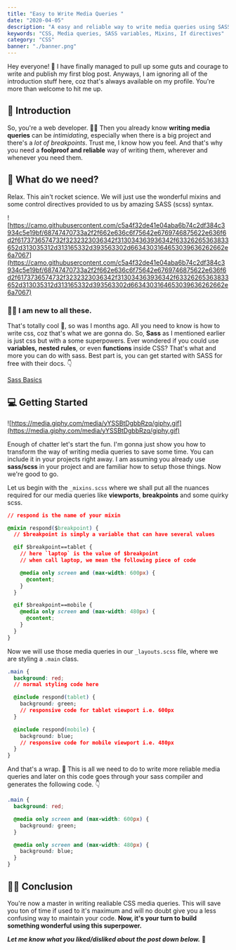 ```yaml
---
title: "Easy to Write Media Queries "
date: "2020-04-05"
description: "A easy and reliable way to write media queries using SASS variables, mixins and if directives in your frontend application, that is modular and \n reusable."
keywords: "CSS, Media queries, SASS variables, Mixins, If directives"
category: "CSS"
banner: "./banner.png"
---
```


Hey everyone! 👋 I have finally managed to pull up some guts and courage to write and publish my first blog post. Anyways, I am ignoring all of the introduction stuff here, coz that's always available on my profile. You're more than welcome to hit me up.

## 🚩 Introduction

So, you're a web developer. 👩‍💻 Then you already know **writing media queries** can be _intimidating_, especially when there is a big project and there's a _lot of breakpoints_. Trust me, I know how you feel. And that's why you need a **foolproof and reliable** way of writing them, wherever and whenever you need them.

## 👀 What do we need?

Relax. This ain't rocket science. We will just use the wonderful mixins and some control directives provided to us by amazing SASS (scss) syntax.

![https://camo.githubusercontent.com/c5a4f32de41e04aba6b74c2df384c3934c5e19bf/68747470733a2f2f662e636c6f75642e6769746875622e636f6d2f6173736574732f3232323036342f313034363936342f63326265363833652d313035312d313165332d393563302d6634303164653039636262662e6a7067](https://camo.githubusercontent.com/c5a4f32de41e04aba6b74c2df384c3934c5e19bf/68747470733a2f2f662e636c6f75642e6769746875622e636f6d2f6173736574732f3232323036342f313034363936342f63326265363833652d313035312d313165332d393563302d6634303164653039636262662e6a7067)

### 🤷‍♂️ I am new to all these.

That's totally cool 🤙, so was I months ago. All you need to know is how to write css, coz that's what we are gonna do. So, **Sass** as I mentioned earlier is just css but with a some superpowers. Ever wondered if you could use **variables,** **nested rules**, or even **functions** inside CSS? That's what and more you can do with sass. Best part is, you can get started with SASS for free with their docs. 👇

[Sass Basics](https://sass-lang.com/guide)

## 💻 Getting Started

![https://media.giphy.com/media/yYSSBtDgbbRzq/giphy.gif](https://media.giphy.com/media/yYSSBtDgbbRzq/giphy.gif)

Enough of chatter let's start the fun. I'm gonna just show you how to transform the way of writing media queries to save some time. You can include it in your projects right away. I am assuming you already use **sass/scss** in your project and are familiar how to setup those things. Now we're good to go.

Let us begin with the `_mixins.scss` where we shall put all the nuances required for our media queries like **viewports**, **breakpoints** and some quirky scss.

```css
// respond is the name of your mixin

@mixin respond($breakpoint) {
  // $breakpoint is simply a variable that can have several values

  @if $breakpoint==tablet {
    // here `laptop` is the value of $breakpoint
    // when call laptop, we mean the following piece of code

    @media only screen and (max-width: 600px) {
      @content;
    }
  }

  @if $breakpoint==mobile {
    @media only screen and (max-width: 480px) {
      @content;
    }
  }
}
```

Now we will use those media queries in our `_layouts.scss` file, where we are styling a `.main` class.

```css
.main {
  background: red;
  // normal styling code here

  @include respond(tablet) {
    background: green;
    // responsive code for tablet viewport i.e. 600px
  }

  @include respond(mobile) {
    background: blue;
    // responsive code for mobile viewport i.e. 480px
  }
}
```

And that's a wrap. 🎉 This is all we need to do to write more reliable media queries and later on this code goes through your sass compiler and generates the following code. 👇

```css
.main {
  background: red;

  @media only screen and (max-width: 600px) {
    background: green;
  }

  @media only screen and (max-width: 480px) {
    background: blue;
  }
}
```

## 🙇‍♂️ Conclusion

You're now a master in writing realiable CSS media queries. This will save you ton of time if used to it's maximum and will no doubt give you a less confusing way to maintain your code. **Now, it's your turn to build something wonderful using this superpower.**

**_Let me know what you liked/disliked about the post down below._** 🤩
